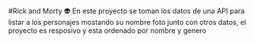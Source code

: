 #Rick and Morty 👽
En este proyecto se toman los datos de una API para listar a los personajes mostando su nombre foto junto con otros datos, el proyecto es resposivo y esta ordenado por nombre y genero

